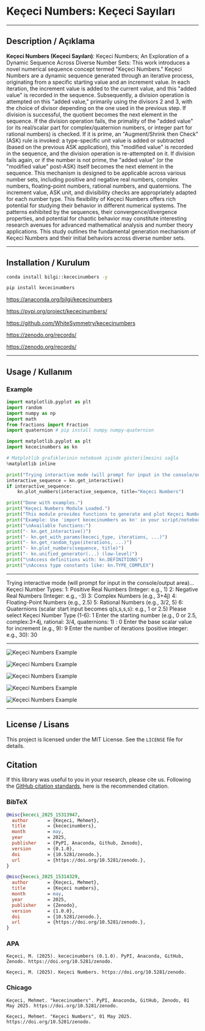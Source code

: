 # Keçeci Numbers: Keçeci Sayıları

---

## Description / Açıklama

**Keçeci Numbers (Keçeci Sayıları)**: Keçeci Numbers; An Exploration of a Dynamic Sequence Across Diverse Number Sets: This work introduces a novel numerical sequence concept termed "Keçeci Numbers." Keçeci Numbers are a dynamic sequence generated through an iterative process, originating from a specific starting value and an increment value. In each iteration, the increment value is added to the current value, and this "added value" is recorded in the sequence. Subsequently, a division operation is attempted on this "added value," primarily using the divisors 2 and 3, with the choice of divisor depending on the one used in the previous step. If division is successful, the quotient becomes the next element in the sequence. If the division operation fails, the primality of the "added value" (or its real/scalar part for complex/quaternion numbers, or integer part for rational numbers) is checked. If it is prime, an "Augment/Shrink then Check" (ASK) rule is invoked: a type-specific unit value is added or subtracted (based on the previous ASK application), this "modified value" is recorded in the sequence, and the division operation is re-attempted on it. If division fails again, or if the number is not prime, the "added value" (or the "modified value" post-ASK) itself becomes the next element in the sequence. This mechanism is designed to be applicable across various number sets, including positive and negative real numbers, complex numbers, floating-point numbers, rational numbers, and quaternions. The increment value, ASK unit, and divisibility checks are appropriately adapted for each number type. This flexibility of Keçeci Numbers offers rich potential for studying their behavior in different numerical systems. The patterns exhibited by the sequences, their convergence/divergence properties, and potential for chaotic behavior may constitute interesting research avenues for advanced mathematical analysis and number theory applications. This study outlines the fundamental generation mechanism of Keçeci Numbers and their initial behaviors across diverse number sets.

---

## Installation / Kurulum

```bash
conda install bilgi::kececinumbers -y

pip install kececinumbers
```
https://anaconda.org/bilgi/kececinumbers

https://pypi.org/project/kececinumbers/

https://github.com/WhiteSymmetry/kececinumbers

https://zenodo.org/records/

https://zenodo.org/records/

---

## Usage / Kullanım

### Example

```python
import matplotlib.pyplot as plt
import random
import numpy as np
import math
from fractions import Fraction
import quaternion # pip install numpy numpy-quaternion
```
```python
import matplotlib.pyplot as plt
import kececinumbers as kn

# Matplotlib grafiklerinin notebook içinde gösterilmesini sağla
%matplotlib inline

print("Trying interactive mode (will prompt for input in the console/output area)...")
interactive_sequence = kn.get_interactive()
if interactive_sequence:
    kn.plot_numbers(interactive_sequence, title="Keçeci Numbers")

print("Done with examples.")
print("Keçeci Numbers Module Loaded.")
print("This module provides functions to generate and plot Keçeci Numbers.")
print("Example: Use 'import kececinumbers as kn' in your script/notebook.")
print("\nAvailable functions:")
print("- kn.get_interactive()")
print("- kn.get_with_params(kececi_type, iterations, ...)")
print("- kn.get_random_type(iterations, ...)")
print("- kn.plot_numbers(sequence, title)")
print("- kn.unified_generator(...) (low-level)")
print("\nAccess definitions with: kn.DEFINITIONS")
print("\nAccess type constants like: kn.TYPE_COMPLEX")
```
---
Trying interactive mode (will prompt for input in the console/output area)...
Keçeci Number Types:
1: Positive Real Numbers (Integer: e.g., 1)
2: Negative Real Numbers (Integer: e.g., -3)
3: Complex Numbers (e.g., 3+4j)
4: Floating-Point Numbers (e.g., 2.5)
5: Rational Numbers (e.g., 3/2, 5)
6: Quaternions (scalar start input becomes q(s,s,s,s): e.g.,  1 or 2.5)
Please select Keçeci Number Type (1-6):  1
Enter the starting number (e.g., 0 or 2.5, complex:3+4j, rational: 3/4, quaternions: 1)  :  0
Enter the base scalar value for increment (e.g., 9):  9
Enter the number of iterations (positive integer: e.g., 30):  30

---
![Keçeci Numbers Example](https://github.com/WhiteSymmetry/kececinumbers/blob/main/examples/kn-1.png?raw=true)

![Keçeci Numbers Example](https://github.com/WhiteSymmetry/kececinumbers/blob/main/examples/kn-2.png?raw=true)

![Keçeci Numbers Example](https://github.com/WhiteSymmetry/kececinumbers/blob/main/examples/kn-3.png?raw=true)

![Keçeci Numbers Example](https://github.com/WhiteSymmetry/kececinumbers/blob/main/examples/kn-4.png?raw=true)

![Keçeci Numbers Example](https://github.com/WhiteSymmetry/kececinumbers/blob/main/examples/kn-5.png?raw=true)

---

## License / Lisans

This project is licensed under the MIT License. See the `LICENSE` file for details.

## Citation

If this library was useful to you in your research, please cite us. Following the [GitHub citation standards](https://docs.github.com/en/github/creating-cloning-and-archiving-repositories/creating-a-repository-on-github/about-citation-files), here is the recommended citation.

### BibTeX

```bibtex
@misc{kececi_2025_15313947,
  author       = {Keçeci, Mehmet},
  title        = {kececinumbers},
  month        = may,
  year         = 2025,
  publisher    = {PyPI, Anaconda, Github, Zenodo},
  version      = {0.1.0},
  doi          = {10.5281/zenodo.},
  url          = {https://doi.org/10.5281/zenodo.},
}

@misc{kececi_2025_15314329,
  author       = {Keçeci, Mehmet},
  title        = {Keçeci numbers},
  month        = may,
  year         = 2025,
  publisher    = {Zenodo},
  version      = {1.0.0},
  doi          = {10.5281/zenodo.},
  url          = {https://doi.org/10.5281/zenodo.},
}
```

### APA

```
Keçeci, M. (2025). kececinumbers (0.1.0). PyPI, Anaconda, GitHub, Zenodo. https://doi.org/10.5281/zenodo.

Keçeci, M. (2025). Keçeci Numbers. https://doi.org/10.5281/zenodo.
```

### Chicago
```
Keçeci, Mehmet. "kececinumbers". PyPI, Anaconda, GitHub, Zenodo, 01 May 2025. https://doi.org/10.5281/zenodo.

Keçeci, Mehmet. "Keçeci Numbers", 01 May 2025. https://doi.org/10.5281/zenodo.
```
